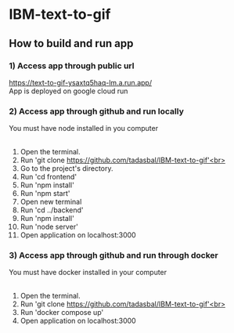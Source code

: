# IBM-text-to-gif
## How to build and run app
### 1) Access app through public url
https://text-to-gif-ysaxtq5haq-lm.a.run.app/
<br>App is deployed on google cloud run
### 2) Access app through github and run locally
You must have node installed in you computer<br>
<br>
1. Open the terminal.<br>
2. Run 'git clone https://github.com/tadasbal/IBM-text-to-gif'<br>
3. Go to the project's directory.<br>
4. Run 'cd frontend'<br>
5. Run 'npm install'<br>
6. Run 'npm start'<br>
7. Open new terminal<br>
8. Run 'cd ../backend'<br>
9. Run 'npm install'<br>
10. Run 'node server'<br>
11. Open application on localhost:3000<br>
### 3) Access app through github and run through docker
You must have docker installed in your computer<br>
<br>
1. Open the terminal.<br>
2. Run 'git clone https://github.com/tadasbal/IBM-text-to-gif'<br>
3. Run 'docker compose up'<br>
4. Open application on localhost:3000<br>
